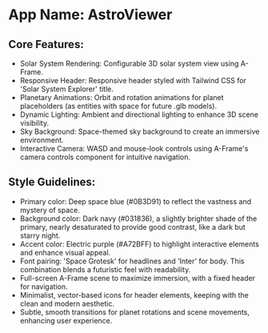 # **App Name**: AstroViewer

## Core Features:

- Solar System Rendering: Configurable 3D solar system view using A-Frame.
- Responsive Header: Responsive header styled with Tailwind CSS for 'Solar System Explorer' title.
- Planetary Animations: Orbit and rotation animations for planet placeholders (as entities with space for future .glb models).
- Dynamic Lighting: Ambient and directional lighting to enhance 3D scene visibility.
- Sky Background: Space-themed sky background to create an immersive environment.
- Interactive Camera: WASD and mouse-look controls using A-Frame's camera controls component for intuitive navigation.

## Style Guidelines:

- Primary color: Deep space blue (#0B3D91) to reflect the vastness and mystery of space.
- Background color: Dark navy (#031836), a slightly brighter shade of the primary, nearly desaturated to provide good contrast, like a dark but starry night.
- Accent color: Electric purple (#A72BFF) to highlight interactive elements and enhance visual appeal.
- Font pairing: 'Space Grotesk' for headlines and 'Inter' for body. This combination blends a futuristic feel with readability.
- Full-screen A-Frame scene to maximize immersion, with a fixed header for navigation.
- Minimalist, vector-based icons for header elements, keeping with the clean and modern aesthetic.
- Subtle, smooth transitions for planet rotations and scene movements, enhancing user experience.